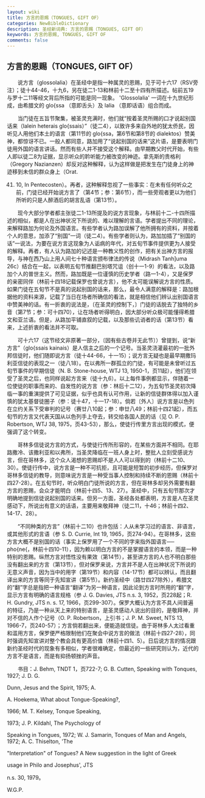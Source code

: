 ```yaml
---
layout: wiki
title: 方言的恩赐（TONGUES, GIFT OF）
categories: NewBibleDictionary
description: 圣经新词典: 方言的恩赐（TONGUES, GIFT OF）
keywords: 方言的恩赐, TONGUES, GIFT OF
comments: false
---
```


## 方言的恩赐（TONGUES, GIFT OF）

　　说方言（glossolalia）在圣经中是指一种属灵的恩赐，见于可十六17（RSV旁注）；徒十44-46，十九6，另在徒二1-13和林前十二至十四有所描述。帖前五19与罗十二11等经文背后所指的可能是同一现象。 'Glossolalia' 一词在十九世纪形成，由希腊文的 glo{ssa （意即舌头）及 lalia （意即话语）组合而成。

　　当门徒在五旨节聚集，被圣灵充满时，他们就“按着圣灵所赐的口才说起别国话来（lalein heterais glo{ssais）”（徒二4），以致许多来自外地的犹太侨民，因听见人用他们本土的语言（第11节的 glo{ssa，第6节和第8节的 dialektos）赞美神，都惊讶不已。一般人都同意，路加用了“说起别国的话来”这片语，是要表明门徒用外国的语言讲话。然而有些人并不接受这个解释。由早期教父时代开始，有些人即以徒二8为证据，显示听众的耹听能力被改变的神迹。拿先斯的贵格利（Gregory Nazianzen）却反对这种解释，认为这样做是把发生在门徒身上的神迹移到未信的群众身上（Orat.

41. 10, In Pentecosten）。再者，这种解释忽视了一些事实：在未有任何听众之前，门徒已经开始说方言了（第4节；参：第6节），而一些旁观者更以为他们所听的只是人醉酒后的胡言乱语（第13节）。

　　现今大部分学者都主张徒二1-13所提及的说方言现象，与林前十二-十四所描述的相似，都是人在出神状况下所说的、难以理解的言语。学者提出不同的理论，来解释路加为何论及外国语言。有些学者认为路加误解了他所拥有的资料，并按着个人的意思，加添了“别国”一词（徒二4）。有些学者则认为，路加加插了“别国的话”一说法，为要在说方言这现象为人诟病的年代，对五旬节事件提供更为人接受的解释。再者，有人认为路加的记述是一种教义性的创作，把有关出神方言的报导，与神在西乃山上用人间七十种语言颁布律法的传说（Midrash Tanh]uma 26c）结合在一起，以表明五旬节推翻巴别塔咒诅（创十一1-9）的看法，以及路加个人的普世主义。然而，路加既是一位谨慎的历史学者（路一1-4），又是保罗的亲密同伴（林前十四18记载保罗也曾说方言），他不太可能误解说方言的性质。如果门徒在五旬节不是真的说起别国的话来，那么，最令人满意的解释是：路加根据他的资料来源，记载了当日在场者所确信的看法，就是相信他们辨认出别国语言中赞美神的话。有一折衷的说法是，〔在圣灵的控制下，〕门徒的话脱去了独特的乡音（第7节；参：可十四70），让在场者听得明白，因大部分听众极可能懂得希腊文和亚兰语。但是，从路加平铺直叙的记载，以及那些讥诮者的话（第13节）看来，上述折衷的看法并不可取。

　　可十六17（这节经文非原著一部分，〔因有些古卷并无此节〕）曾提到，说“新方言”（glo{ssais kainais）是人信主之后的一个记号。当圣灵浇灌最初的一批外邦信徒时，他们随即说方言（徒十44-66，十一15）；说方言无疑也是最早期撒玛利亚信徒的表现之一（徒八18）。在以弗所一群孤立的门徒，有可能是未曾听过五旬节事件的早期信徒（N. B. Stone-house, WTJ 13, 1950-1，页11起），他们在领受了圣灵之后，也同样说起方言来（徒十九6）。以上每件事例都显示，伴随着一位使徒的职事而来的、自发性的说方言（参：林后十二12），为五旬节圣灵初次降临一事的重演提供了可见证据，似乎也具有认可作用，让新的信徒群体得以加入谨慎的犹太基督徒圈子（参：徒十47，十一17-18）。倘若〔外人〕说方言是以色列在立约关系下受审判的记号（赛廿八10起；参：申廿八49；林前十四21起），而五旬节的方言又代表天国从以色列手上夺去，转交给各国人民的话（见 O. P. Robertson, WTJ 38, 1975，页43-53），那么，使徒行传里方言出现的模式，便强调了这个转变。

　　哥林多信徒说方言的方式，与使徒行传所形容的，在某些方面并不相同。在耶路撒冷、该撒利亚和以弗所，当圣灵降临在一班人身上时，整批人立刻受感说方言，但在哥林多，这个众人渴想的恩赐却不是人人可以得到的（林前十二10、30）。使徒行传中，说方言是一种不可抗拒，且可能是短暂的初步经历，但保罗对哥林多信徒的教导，则意味说方言是一种受当事人控制和持续不断的恩赐（林前十四27-28）。在五旬节时，听众明白门徒所说的方言，但在哥林多却另外需要有翻方言的恩赐，会众才能明白（林前十四5、13、27）。圣经中，只有五旬节那次才明确地提到信徒说起别国的话来。但另一方面，圣经各处都表明，方言是人在圣灵感动下，所说出有意义的话语，主要用来敬拜神（徒二11，十46；林前十四2、14-17、28）。

　　“不同种类的方言”（林前十二10）也许包括：人从未学习过的语言、非语言，或其他形式的言语（参 S. D. Currie, Int 19, 1965，页274-94）。在哥林多，这些方言大概不是别国的话（事实上保罗用了一个不同的字来指外国语言── pho{ne{，林前十四10-11），因为赖以明白方言的不是掌握语言的本领，而是一种特别的恩赐。纵然方言对悟性没有果效（第14节），甚至讲方言的人也不明白那些没有翻出来的方言（第13节），但对保罗来说，方言并不是人在出神状况下所说的无意义声音，因为当中的用字（第19节）和内容（14-17节）都可以辨认，而且翻译出来的方言等同于先知宣讲（第5节）。新约圣经中（路廿四27除外），希腊文的“翻”字总是指把一种语言“翻译”为另一种语言，因此论到方言时所用的“翻”字，显示方言有明确的语言规格（参 J. G. Davies, JTS n.s. 3, 1952，页228起；R. H. Gundry, JTS n. s. 17, 1966，页299-307）。保罗大概认为方言不具人间普遍的特征，乃是一种从天上来的特别语言，是圣灵感动人说出的目的，是敬拜神，并对不信的人作个记号（O. P. Robertson，上引书；J. P. M. Sweet, NTS 13, 1966-7，页240-57）；方言倘若翻出来，便能造就信徒。由于哥林多人太过看重和滥用方言，保罗便严格限制他们在聚会中说方言的做法（林前十四27-28），同时强调先知宣讲对整个教会具有更高价值（林前十四1、5）。日后说方言的情况跟新约圣经时代的现象有多相似，学者很难确定，但最近的一些研究则认为，近代的方言不是语言，而是有抑扬顿挫的声音。

　　书目：J. Behm, TNDT 1，页722-7; G. B. Cutten, Speaking with Tonques, 1927; J. D. G.

Dunn, Jesus and the Spirit, 1975; A.

A. Hoekema, What about Tongue-Speaking?,

1966; M. T. Kelsey, Tonque Speaking,

1973; J. P. Kildahl, The Psychology of

Speaking in Tongues, 1972; W. J. Samarin, Tonques of Man and Angels, 1972; A. C. Thiselton, 'The

"Interpretation" of Tongues? A New suggestion in the light of Greek

usage in Philo and Josephus', JTS

n.s. 30, 1979。

W.G.P.








